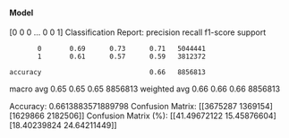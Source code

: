 #### Model
[0 0 0 ... 0 0 1]
Classification Report:
              precision    recall  f1-score   support

           0       0.69      0.73      0.71   5044441
           1       0.61      0.57      0.59   3812372

    accuracy                           0.66   8856813
   macro avg       0.65      0.65      0.65   8856813
weighted avg       0.66      0.66      0.66   8856813

Accuracy: 0.6613883571889798
Confusion Matrix:
[[3675287 1369154]
 [1629866 2182506]]
Confusion Matrix (%):
[[41.49672122 15.45876604]
 [18.40239824 24.64211449]]
